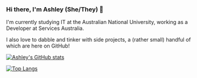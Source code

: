 ### Hi there, I'm Ashley (She/They) 👋

I'm currently studying IT at the Australian National University, working as a Developer at Services Australia.

I also love to dabble and tinker with side projects, a (rather small) handful of which are here on GitHub!

[![Ashley's GitHub stats](https://github-readme-stats.vercel.app/api?username=ashleylamont&count_private=true&show_icons=true&theme=github_dark&hide_border=true)](https://github.com/anuraghazra/github-readme-stats)

[![Top Langs](https://github-readme-stats.vercel.app/api/top-langs/?username=ashleylamont&hide=haskell&theme=github_dark&layout=compact&hide_border=true)](https://github.com/anuraghazra/github-readme-stats)
